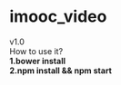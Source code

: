 # imooc_video
v1.0<br>
How to use it?<br>
<b>1.bower install</b> <br>
<b>2.npm install && npm start</b>
